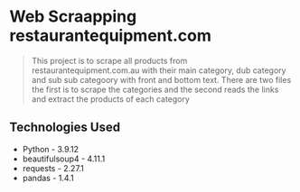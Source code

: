 # Web Scraapping restaurantequipment.com
> This project is to scrape all products from restaurantequipment.com.au with their main category, dub category and sub sub categoory with front and bottom text.
> There are two files the first is to scrape the categories and the second reads the links and extract the products of each category



## Technologies Used
- Python - 3.9.12
- beautifulsoup4 - 4.11.1
- requests - 2.27.1
- pandas - 1.4.1
